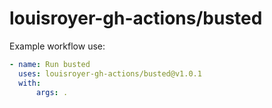 # louisroyer-gh-actions/busted

Example workflow use:
```yaml
- name: Run busted
  uses: louisroyer-gh-actions/busted@v1.0.1
  with:
      args: .

```
